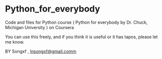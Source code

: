 # Python_for_everybody
Code and files for Python course ( Python for everybody by Dr. Chuck, Michigan University ) on Coursera

You can use this freely, and if you think it is useful or it has tapos, please let me know.

BY Songxf , lnsongxf@gmail.comm
